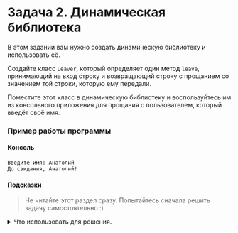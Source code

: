 # Задача 2. Динамическая библиотека
В этом задании вам нужно создать динамическую библиотеку и использовать её.

Создайте класс `Leaver`, который определяет один метод `leave`, принимающий на вход строку и возвращающий строку с прощанием со значением той строки, которую ему передали.

Поместите этот класс в динамическую библиотеку и воспользуйтесь им из консольного приложения для прощания с пользователем, который введёт своё имя.

### Пример работы программы
#### Консоль
```
Введите имя: Анатолий
До свидания, Анатолий!
```

#### Подсказки

> Не читайте этот раздел сразу. Попытайтесь сначала решить задачу самостоятельно :)

<details>

<summary>Что использовать для решения.</summary>

Чтобы иметь возможность подключить заголовочный файл библиотеки, нужно добавить в проект-клиент директорию, в которой находятся заголовочные файлы библиотеки.

Чтобы проект-клиент включил в себя статическую библиотеку с информацией, необходимой для загрузки и вызова динамической библиотеки, нужно добавить ссылку на неё в проект-клиент.

Не забудьте использовать специальный синтаксис для экспорта необходимых членов из библиотеки. Предопределённый Visual Studio макрос вы можете посмотреть в свойствах проекта библиотеки в меню: `C/C++ -> Препроцессор -> Определения препроцессора`.

</details>